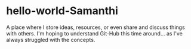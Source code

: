 # hello-world-Samanthi
A place where I store ideas, resources, or even share and discuss things with others.
I'm hoping to understand Git-Hub this time around... as I've always struggled with the concepts. 
